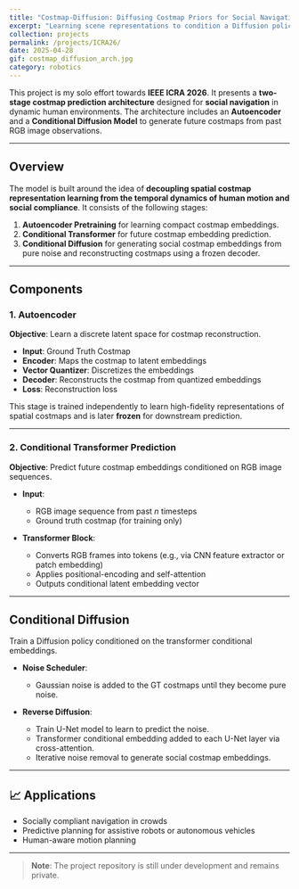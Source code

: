 ```yaml
---
title: "Costmap-Diffusion: Diffusing Costmap Priors for Social Navigation."
excerpt: "Learning scene representations to condition a Diffusion policy to generate socially-compliant costmaps."
collection: projects
permalink: /projects/ICRA26/
date: 2025-04-28
gif: costmap_diffusion_arch.jpg
category: robotics
---
```


This project is my solo effort towards **IEEE ICRA 2026**. It presents a **two-stage costmap prediction architecture** designed for **social navigation** in dynamic human environments. The architecture includes an **Autoencoder** and a **Conditional Diffusion Model** to generate future costmaps from past RGB image observations.

---

## Overview

The model is built around the idea of **decoupling spatial costmap representation learning from the temporal dynamics of human motion and social compliance**. It consists of the following stages:

1. **Autoencoder Pretraining** for learning compact costmap embeddings.
2. **Conditional Transformer** for future costmap embedding prediction.
3. **Conditional Diffusion** for generating social costmap embeddings from pure noise and reconstructing costmaps using a frozen decoder.

---

## Components

### 1. Autoencoder

**Objective**: Learn a discrete latent space for costmap reconstruction.

- **Input**: Ground Truth Costmap  
- **Encoder**: Maps the costmap to latent embeddings  
- **Vector Quantizer**: Discretizes the embeddings  
- **Decoder**: Reconstructs the costmap from quantized embeddings  
- **Loss**: Reconstruction loss 

This stage is trained independently to learn high-fidelity representations of spatial costmaps and is later **frozen** for downstream prediction.

---

### 2. Conditional Transformer Prediction 
**Objective**: Predict future costmap embeddings conditioned on RGB image sequences.

- **Input**:  
  - RGB image sequence from past *n* timesteps  
  - Ground truth costmap (for training only)

- **Transformer Block**:  
  - Converts RGB frames into tokens (e.g., via CNN feature extractor or patch embedding)  
  - Applies positional-encoding and self-attention 
  - Outputs conditional latent embedding vector


---

## Conditional Diffusion

Train a Diffusion policy conditioned on the transformer conditional embeddings. 
- **Noise Scheduler**:  
  - Gaussian noise is added to the GT costmaps until they become pure noise.

- **Reverse Diffusion**:  
  - Train U-Net model to learn to predict the noise.  
  - Transformer conditional embedding added to each U-Net layer via cross-attention.
  - Iterative noise removal to generate social costmap embeddings.

---

## 📈 Applications

- Socially compliant navigation in crowds  
- Predictive planning for assistive robots or autonomous vehicles  
- Human-aware motion planning

---

> **Note**: The project repository is still under development and remains private.